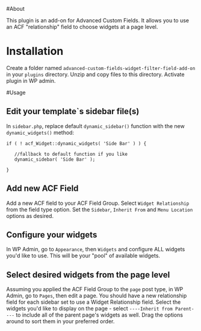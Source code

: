 #About

This plugin is an add-on for Advanced Custom Fields. It allows you to use an ACF "relationship" field to choose widgets at a page level.


# Installation

Create a folder named `advanced-custom-fields-widget-filter-field-add-on` in your `plugins` directory. Unzip and copy files to this directory. Activate plugin in WP admin.

#Usage

## Edit your template`s sidebar file(s)

In `sidebar.php`, replace default `dynamic_sidebar()` function with the new `dynamic_widgets()` method:

    if ( ! acf_Widget::dynamic_widgets( 'Side Bar' ) ) {

       //fallback to default function if you like
       dynamic_sidebar( 'Side Bar' );

    }

## Add new ACF Field

Add a new ACF field to your ACF Field Group. Select `Widget Relationship` from the field type option. Set the `Sidebar`, `Inherit From` and `Menu Location` options as desired.

## Configure your widgets

In WP Admin, go to `Appearance`, then `Widgets` and configure ALL widgets you'd like to use. This will be your "pool" of available widgets.

## Select desired widgets from the page level

Assuming you applied the ACF Field Group to the `page` post type, in WP Admin, go to `Pages`, then edit a page. You should have a new relationship field for each sidebar set to use a Widget Relationship field. Select the widgets you'd like to display on the page - select `----Inherit from Parent----` to include all of the parent page's widgets as well. Drag the options around to sort them in your preferred order.






